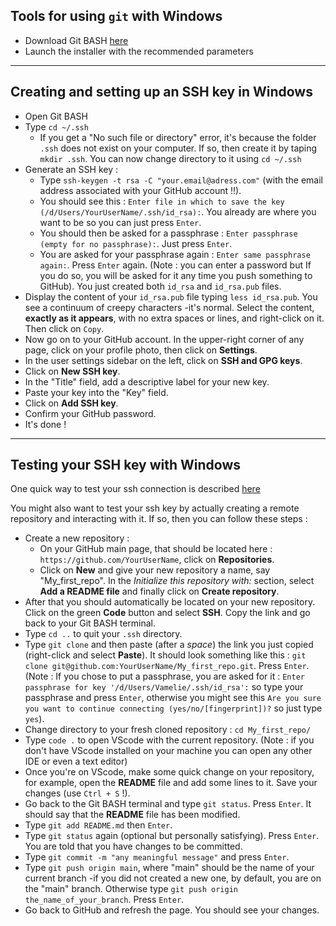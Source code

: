 ## Tools for using `git` with Windows

- Download Git BASH [here](https://gitforwindows.org/)
- Launch the installer with the recommended parameters

----

## Creating and setting up an SSH key in Windows

- Open Git BASH
- Type `cd ~/.ssh`
  - If you get a "No such file or directory" error, it's because the folder `.ssh` does not exist on your computer. If so, then create it by taping `mkdir .ssh`. You can now change directory to it using `cd ~/.ssh`
- Generate an SSH key :
  - Type `ssh-keygen -t rsa -C "your.email@adress.com"` (with the email address associated with your GitHub account !!).
  - You should see this : `Enter file in which to save the key (/d/Users/YourUserName/.ssh/id_rsa):`. You already are where you want to be so you can just press `Enter`.
  - You should then be asked for a passphrase : `Enter passphrase (empty for no passphrase):`. Just press `Enter`.
  - You are asked for your passphrase again : `Enter same passphrase again:`. Press `Enter` again. (Note : you can enter a password but If you do so, you will be asked for it any time you push something to GitHub). You just created both `id_rsa` and `id_rsa.pub` files.
- Display the content of your `id_rsa.pub` file typing `less id_rsa.pub`. You see a continuum of creepy characters -it's normal. Select the content, **exactly as it appears**, with no extra spaces or lines, and right-click on it. Then click on `Copy`.
- Now go on to your GitHub account. In the upper-right corner of any page, click on your profile photo, then click on **Settings**.
- In the user settings sidebar on the left, click on **SSH and GPG keys**.
- Click on **New SSH key**.
- In the "Title" field, add a descriptive label for your new key.
- Paste your key into the "Key" field.
- Click on **Add SSH key**.
- Confirm your GitHub password.
- It's done !

----

## Testing your SSH key with Windows

One quick way to test your ssh connection is described [here](https://docs.github.com/en/github/authenticating-to-github/testing-your-ssh-connection)

You might also want to test your ssh key by actually creating a remote repository and interacting with it. If so, then you can follow these steps :

- Create a new repository :
  - On your GitHub main page, that should be located here : `https://github.com/YourUserName`, click on **Repositories**.
  - Click on **New** and give your new repository a name, say "My_first_repo". In the *Initialize this repository with:* section, select **Add a README file** and finally click on **Create repository**.
- After that you should automatically be located on your new repository. Click on the green **Code** button and select **SSH**. Copy the link and go back to your Git BASH terminal.
- Type `cd ..` to quit your `.ssh` directory.
- Type `git clone` and then paste (after a *space*) the link you just copied (right-click and select **Paste**). It should look something like this : `git clone git@github.com:YourUserName/My_first_repo.git`. Press `Enter`. (Note : If you chose to put a passphrase, you are asked for it : `Enter passphrase for key '/d/Users/Vamelie/.ssh/id_rsa':` so type your passphrase and press `Enter`, otherwise you might see this `Are you sure you want to continue connecting (yes/no/[fingerprint])?` so just type `yes`).
- Change directory to your fresh cloned repository : `cd My_first_repo/`
- Type `code .` to open VScode with the current repository. (Note : if you don't have VScode installed on your machine you can open any other IDE or even a text editor)
- Once you're on VScode, make some quick change on your repository, for example, open the **README** file and add some lines to it. Save your changes (use `Ctrl + S` !).
- Go back to the Git BASH terminal and type `git status`. Press `Enter`. It should say that the **README** file has been modified.
- Type `git add README.md` then `Enter`.
- Type `git status` again (optional but personally satisfying). Press `Enter`. You are told that you have changes to be committed.
- Type `git commit -m "any meaningful message"` and press `Enter`.
- Type `git push origin main`, where "main" should be the name of your current branch -if you did not created a new one, by default, you are on the "main" branch. Otherwise type `git push origin the_name_of_your_branch`. Press `Enter`.
- Go back to GitHub and refresh the page. You should see your changes.
